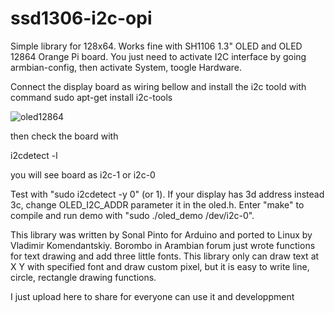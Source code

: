 # ssd1306-i2c-opi

Simple library for 128x64. Works fine with SH1106 1.3" OLED and OLED 12864 Orange Pi board. You just need to activate I2C interface by going armbian-config, then activate System, toogle Hardware. 

Connect the display board as wiring bellow and install the i2c toold with command sudo apt-get install i2c-tools

![oled12864](https://user-images.githubusercontent.com/5319910/142386739-ab7a71be-d3cb-4f05-b6d2-3daf197fcd00.jpg)

then check the board with 

i2cdetect -l

you will see board as i2c-1 or i2c-0

Test with "sudo i2cdetect -y 0" (or 1). If your display has 3d address instead 3c, change OLED_I2C_ADDR parameter it in the oled.h. Enter "make" to compile and run demo with "sudo ./oled_demo /dev/i2c-0".

This library was written by Sonal Pinto for Arduino and ported to Linux by Vladimir Komendantskiy. Borombo in Arambian forum just wrote functions for text drawing and add three little fonts. This library only can  draw text at X Y with specified font and draw custom pixel, but it is easy to write line, circle, rectangle drawing functions.

I just upload here to share for everyone can use it and developpment

